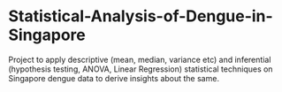 # Statistical-Analysis-of-Dengue-in-Singapore
Project to apply descriptive (mean, median, variance etc) and inferential (hypothesis testing, ANOVA, Linear Regression) statistical techniques on Singapore dengue data to derive insights about the same.
